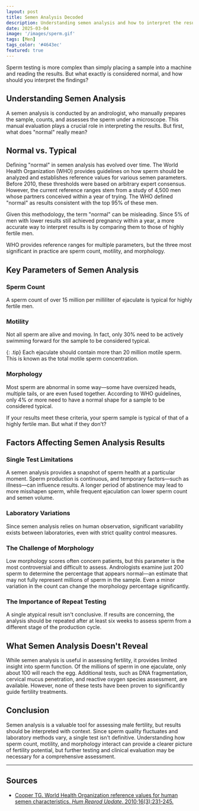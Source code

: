 ```yaml
---
layout: post
title: Semen Analysis Decoded
description: Understanding semen analysis and how to interpret the results.
date: 2025-03-04
image: '/images/sperm.gif'
tags: [Men]
tags_color: '#4643ec'
featured: true
---
```


Sperm testing is more complex than simply placing a sample into a machine and reading the results. But what exactly is considered normal, and how should you interpret the findings?

## Understanding Semen Analysis

A semen analysis is conducted by an andrologist, who manually prepares the sample, counts, and assesses the sperm under a microscope. This manual evaluation plays a crucial role in interpreting the results. But first, what does "normal" really mean?

## Normal vs. Typical

Defining "normal" in semen analysis has evolved over time. The World Health Organization (WHO) provides guidelines on how sperm should be analyzed and establishes reference values for various semen parameters. Before 2010, these thresholds were based on arbitrary expert consensus. However, the current reference ranges stem from a study of 4,500 men whose partners conceived within a year of trying. The WHO defined "normal" as results consistent with the top 95% of these men.

Given this methodology, the term "normal" can be misleading. Since 5% of men with lower results still achieved pregnancy within a year, a more accurate way to interpret results is by comparing them to those of highly fertile men.

WHO provides reference ranges for multiple parameters, but the three most significant in practice are sperm count, motility, and morphology.

## Key Parameters of Semen Analysis

### Sperm Count

A sperm count of over 15 million per milliliter of ejaculate is typical for highly fertile men.

### Motility

Not all sperm are alive and moving. In fact, only 30% need to be actively swimming forward for the sample to be considered typical.

{: .tip}
Each ejaculate should contain more than 20 million motile sperm. This is known as the total motile sperm concentration.

### Morphology

Most sperm are abnormal in some way—some have oversized heads, multiple tails, or are even fused together. According to WHO guidelines, only 4% or more need to have a normal shape for a sample to be considered typical.

If your results meet these criteria, your sperm sample is typical of that of a highly fertile man. But what if they don't?

## Factors Affecting Semen Analysis Results

### Single Test Limitations

A semen analysis provides a snapshot of sperm health at a particular moment. Sperm production is continuous, and temporary factors—such as illness—can influence results. A longer period of abstinence may lead to more misshapen sperm, while frequent ejaculation can lower sperm count and semen volume.

### Laboratory Variations

Since semen analysis relies on human observation, significant variability exists between laboratories, even with strict quality control measures.

### The Challenge of Morphology

Low morphology scores often concern patients, but this parameter is the most controversial and difficult to assess. Andrologists examine just 200 sperm to determine the percentage that appears normal—an estimate that may not fully represent millions of sperm in the sample. Even a minor variation in the count can change the morphology percentage significantly.

### The Importance of Repeat Testing

A single atypical result isn't conclusive. If results are concerning, the analysis should be repeated after at least six weeks to assess sperm from a different stage of the production cycle.

## What Semen Analysis Doesn't Reveal

While semen analysis is useful in assessing fertility, it provides limited insight into sperm function. Of the millions of sperm in one ejaculate, only about 100 will reach the egg. Additional tests, such as DNA fragmentation, cervical mucus penetration, and reactive oxygen species assessment, are available. However, none of these tests have been proven to significantly guide fertility treatments.

## Conclusion

Semen analysis is a valuable tool for assessing male fertility, but results should be interpreted with context. Since sperm quality fluctuates and laboratory methods vary, a single test isn't definitive. Understanding how sperm count, motility, and morphology interact can provide a clearer picture of fertility potential, but further testing and clinical evaluation may be necessary for a comprehensive assessment.

***

## Sources
- [Cooper TG. World Health Organization reference values for human semen characteristics. *Hum Reprod Update*. 2010;16(3):231-245.](https://doi.org/10.1093/humupd/dmp048)

